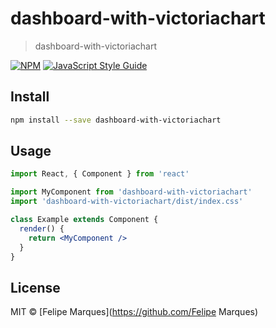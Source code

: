 # dashboard-with-victoriachart

> dashboard-with-victoriachart

[![NPM](https://img.shields.io/npm/v/dashboard-with-victoriachart.svg)](https://www.npmjs.com/package/dashboard-with-victoriachart) [![JavaScript Style Guide](https://img.shields.io/badge/code_style-standard-brightgreen.svg)](https://standardjs.com)

## Install

```bash
npm install --save dashboard-with-victoriachart
```

## Usage

```jsx
import React, { Component } from 'react'

import MyComponent from 'dashboard-with-victoriachart'
import 'dashboard-with-victoriachart/dist/index.css'

class Example extends Component {
  render() {
    return <MyComponent />
  }
}
```

## License

MIT © [Felipe Marques](https://github.com/Felipe Marques)
